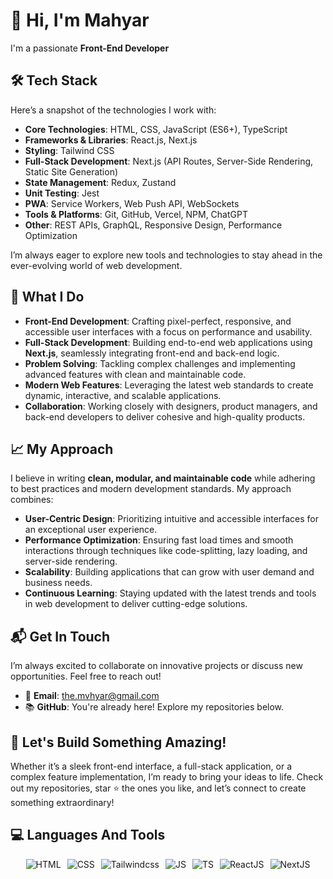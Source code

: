 
# 👋 Hi, I'm Mahyar

I'm a passionate **Front-End Developer**


## 🛠 Tech Stack

Here’s a snapshot of the technologies I work with:

- **Core Technologies**: HTML, CSS, JavaScript (ES6+), TypeScript
- **Frameworks & Libraries**: React.js, Next.js
- **Styling**: Tailwind CSS
- **Full-Stack Development**: Next.js (API Routes, Server-Side Rendering, Static Site Generation)
- **State Management**: Redux, Zustand
- **Unit Testing**: Jest
- **PWA**: Service Workers, Web Push API, WebSockets
- **Tools & Platforms**: Git, GitHub, Vercel,  NPM, ChatGPT
- **Other**: REST APIs, GraphQL, Responsive Design, Performance Optimization

I’m always eager to explore new tools and technologies to stay ahead in the ever-evolving world of web development.


## 💼 What I Do

- **Front-End Development**: Crafting pixel-perfect, responsive, and accessible user interfaces with a focus on performance and usability.
- **Full-Stack Development**: Building end-to-end web applications using **Next.js**, seamlessly integrating front-end and back-end logic.
- **Problem Solving**: Tackling complex challenges and implementing advanced features with clean and maintainable code.
- **Modern Web Features**: Leveraging the latest web standards to create dynamic, interactive, and scalable applications.
- **Collaboration**: Working closely with designers, product managers, and back-end developers to deliver cohesive and high-quality products.


## 📈 My Approach

I believe in writing **clean, modular, and maintainable code** while adhering to best practices and modern development standards. My approach combines:

- **User-Centric Design**: Prioritizing intuitive and accessible interfaces for an exceptional user experience.
- **Performance Optimization**: Ensuring fast load times and smooth interactions through techniques like code-splitting, lazy loading, and server-side rendering.
- **Scalability**: Building applications that can grow with user demand and business needs.
- **Continuous Learning**: Staying updated with the latest trends and tools in web development to deliver cutting-edge solutions.


## 📬 Get In Touch

I’m always excited to collaborate on innovative projects or discuss new opportunities. Feel free to reach out!

- 📧 **Email**: [the.mvhyar@gmail.com](mailto:the.mvhyar@gmail.com)
- 📚 **GitHub**: You're already here! Explore my repositories below.


## 🙌 Let's Build Something Amazing!

Whether it’s a sleek front-end interface, a full-stack application, or a complex feature implementation, I’m ready to bring your ideas to life. Check out my repositories, star ⭐ the ones you like, and let’s connect to create something extraordinary!


## 💻 Languages And Tools

<div style="display: flex; justify-content: center; gap: 10px;">
<img src="https://img.shields.io/badge/HTML5-E34F26?style=for-the-badge&logo=html5&logoColor=white" alt="HTML"/>
<img src="https://img.shields.io/badge/CSS3-1572B6?style=for-the-badge&logo=css3&logoColor=white" alt="CSS"/>
<img src="https://img.shields.io/badge/Tailwind_CSS-38B2AC?style=for-the-badge&logo=tailwind-css&logoColor=white" alt="Tailwindcss"/>
<img src="https://img.shields.io/badge/JavaScript-323330?style=for-the-badge&logo=javascript&logoColor=F7DF1E" alt="JS"/>
<img src="https://img.shields.io/badge/TypeScript-007ACC?style=for-the-badge&logo=typescript&logoColor=white" alt="TS"/>
<img src="https://img.shields.io/badge/React-20232A?style=for-the-badge&logo=react&logoColor=61DAFB" alt="ReactJS"/>
<img src="https://img.shields.io/badge/next%20js-000000?style=for-the-badge&logo=nextdotjs&logoColor=white" alt="NextJS"/>
</div>
